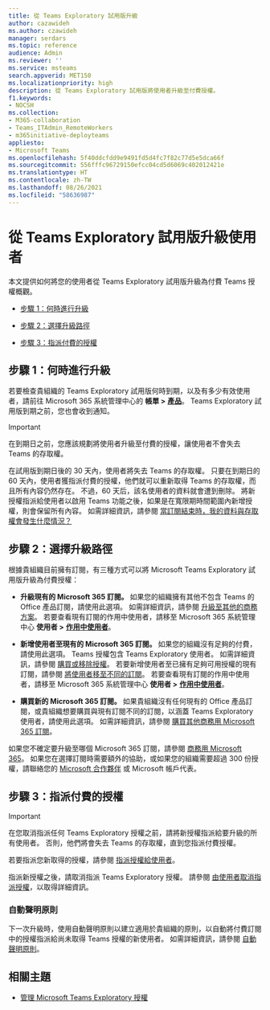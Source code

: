 ```yaml
---
title: 從 Teams Exploratory 試用版升級
author: cazawideh
ms.author: czawideh
manager: serdars
ms.topic: reference
audience: Admin
ms.reviewer: ''
ms.service: msteams
search.appverid: MET150
ms.localizationpriority: high
description: 從 Teams Exploratory 試用版將使用者升級至付費授權。
f1.keywords:
- NOCSH
ms.collection:
- M365-collaboration
- Teams_ITAdmin_RemoteWorkers
- m365initiative-deployteams
appliesto:
- Microsoft Teams
ms.openlocfilehash: 5f40ddcfdd9e9491fd5d4fc7f82c77d5e5dca66f
ms.sourcegitcommit: 556fffc96729150efcc04cd5d6069c402012421e
ms.translationtype: HT
ms.contentlocale: zh-TW
ms.lasthandoff: 08/26/2021
ms.locfileid: "58636987"
---
```

# <a name="upgrade-users-from-the-teams-exploratory-trial"></a>從 Teams Exploratory 試用版升級使用者

本文提供如何將您的使用者從 Teams Exploratory 試用版升級為付費 Teams 授權概觀。

- [步驟 1：何時進行升級](#step-1-when-to-upgrade)

- [步驟 2：選擇升級路徑](#step-2-choose-an-upgrade-path)

- [步驟 3：指派付費的授權](#step-3-assign-paid-licenses)

## <a name="step-1-when-to-upgrade"></a>步驟 1：何時進行升級  

若要檢查貴組織的 Teams Exploratory 試用版何時到期，以及有多少有效使用者，請前往 Microsoft 365 系統管理中心的 **帳單 >** <a href="https://go.microsoft.com/fwlink/p/?linkid=842054" target="_blank"><b>產品</b></a>。 Teams Exploratory 試用版到期之前，您也會收到通知。

> [!IMPORTANT]
> 在到期日之前，您應該規劃將使用者升級至付費的授權，讓使用者不會失去 Teams 的存取權。
>
> 在試用版到期日後的 30 天內，使用者將失去 Teams 的存取權。 只要在到期日的 60 天內，使用者獲指派付費的授權，他們就可以重新取得 Teams 的存取權，而且所有內容仍然存在。 不過，60 天后，該名使用者的資料就會遭到刪除。 將新授權指派給使用者以啟用 Teams 功能之後，如果是在寬限期時間範圍內新增授權，則會保留所有內容。 如需詳細資訊，請參閱 <a href="/microsoft-365/commerce/subscriptions/what-if-my-subscription-expires?view=o365-worldwide" target="_blank">當訂閱結束時，我的資料與存取權會發生什麼情況？</a>

## <a name="step-2-choose-an-upgrade-path"></a>步驟 2：選擇升級路徑

根據貴組織目前擁有訂閱，有三種方式可以將 Microsoft Teams Exploratory 試用版升級為付費授權：

- **升級現有的 Microsoft 365 訂閱。** 如果您的組織擁有其他不包含 Teams 的 Office 產品訂閱，請使用此選項。 如需詳細資訊，請參閱 <a href="/microsoft-365/commerce/subscriptions/upgrade-to-different-plan?view=o365-worldwide" target="_blank">升級至其他的商務方案</a>。 若要查看現有訂閱的作用中使用者，請移至 Microsoft 365 系統管理中心 **使用者 >** <a href="https://go.microsoft.com/fwlink/p/?linkid=834822" target="_blank"><b>作用中使用者</b></a>。

- **新增使用者至現有的 Microsoft 365 訂閱。** 如果您的組織沒有足夠的付費，請使用此選項。 Teams 授權包含 Teams Exploratory 使用者。 如需詳細資訊，請參閱 <a href="/microsoft-365/commerce/licenses/buy-licenses?view=o365-worldwide" target="_blank">購買或移除授權</a>。 若要新增使用者至已擁有足夠可用授權的現有訂閱，請參閱 <a href="/microsoft-365/commerce/subscriptions/move-users-different-subscription?view=o365-worldwide" target="_blank">將使用者移至不同的訂閱</a>。 若要查看現有訂閱的作用中使用者，請移至 Microsoft 365 系統管理中心 **使用者 >** <a href="https://go.microsoft.com/fwlink/p/?linkid=834822" target="_blank"><b>作用中使用者</b></a>。

- **購買新的 Microsoft 365 訂閱。** 如果貴組織沒有任何現有的 Office 產品訂閱，或貴組織想要購買與現有訂閱不同的訂閱，以涵蓋 Teams Exploratory 使用者，請使用此選項。  如需詳細資訊，請參閱 <a href="/microsoft-365/commerce/try-or-buy-microsoft-365?view=o365-worldwide%22%20\#buy-a-different-subscription" target="_blank">購買其他商務用 Microsoft 365 訂閱</a>。

如果您不確定要升級至哪個 Microsoft 365 訂閱，請參閱 <a href="https://www.microsoft.com/microsoft-365/business#coreui-heading-hiatrep" target="_blank">商務用 Microsoft 365</a>。 如果您在選擇訂閱時需要額外的協助，或如果您的組織需要超過 300 份授權，請聯絡您的 <a href="https://www.microsoft.com/solution-providers/home" target="_blank">Microsoft 合作夥伴</a> 或 Microsoft 帳戶代表。

## <a name="step-3-assign-paid-licenses"></a>步驟 3：指派付費的授權

> [!IMPORTANT]
> 在您取消指派任何 Teams Exploratory 授權之前，請將新授權指派給要升級的所有使用者。 否則，他們將會失去 Teams 的存取權，直到您指派付費授權。  

若要指派您新取得的授權，請參閱 <a href="/microsoft-365/admin/manage/assign-licenses-to-users?view=o365-worldwide&viewFallbackFrom=o365-worldwide%22%20%5C" target="_blank">指派授權給使用者</a>。  

指派新授權之後，請取消指派 Teams Exploratory 授權。 請參閱 <a href="/microsoft-365/admin/manage/remove-licenses-from-users?view=o365-worldwide" target="_blank">由使用者取消指派授權</a>，以取得詳細資訊。

### <a name="auto-claim-policies"></a>自動聲明原則

下一次升級時，使用自動聲明原則以建立適用於貴組織的原則，以自動將付費訂閱中的授權指派給尚未取得 Teams 授權的新使用者。 如需詳細資訊，請參閱 <a href="/microsoft-365/commerce/licenses/manage-auto-claim-policies?view=o365-worldwide" target="_blank">自動聲明原則</a>。

## <a name="related-topics"></a>相關主題

- [管理 Microsoft Teams Exploratory 授權](teams-exploratory.md)
